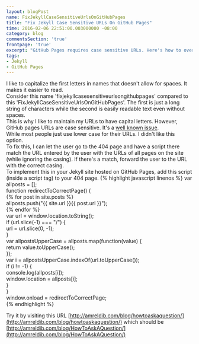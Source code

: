 ```yaml
---
layout: blogPost
name: FixJekyllCaseSensitiveUrlsOnGitHubPages
title: "Fix Jekyll Case Sensitive URLs On GitHub Pages"
time: 2016-02-06 22:51:00.003000000 -08:00
category: blog
commentsSection: 'true'
frontpage: 'true'
excerpt: "GitHub Pages requires case sensitive URLs. Here's how to overcome this problem and avoid 404s for your Jekyll site hosted there."
tags: 
- Jekyll
- GitHub Pages
---
```


I like to capitalize the first letters in names that doesn't allow for spaces. It makes it easier to read.  
Consider this name 'fixjekyllcasesensitiveurlsongithubpages' compared to this 'FixJekyllCaseSensitiveUrlsOnGitHubPages'. The first is just a long string of characters while the second is easily readable text even without spaces.  
This is why I like to maintain my URLs to have capital letters. However, GitHub pages URLs are case sensitive. It's a [well known issue](http://stackoverflow.com/questions/25815954/make-github-pages-case-insensitive).  
While most people just use lower case for their URLs. I didn't like this option.  
To fix this, I can let the user go to the 404 page and have a script there match the URL entered by the user with the URLs of all pages on the site (while ignoring the casing). If there's a match, forward the user to the URL with the correct casing.  
To implement this in your Jekyll site hosted on GitHub Pages, add this script (inside a script tag) to your 404 page.
{% highlight javascript linenos %}
	var allposts = [];  
	function redirectToCorrectPage() {  
		{% for post in site.posts %}  
			allposts.push("{{ site.url }}{{ post.url }}");  
		{% endfor %}  
		var url = window.location.toString();  
		if (url.slice(-1) === "/") {  
			 url = url.slice(0, -1);  
		}  
		var allpostsUpperCase = allposts.map(function(value) {  
			return value.toUpperCase();  
		});  
		var i = allpostsUpperCase.indexOf(url.toUpperCase());  
		if (i != -1) {  
			console.log(allposts[i]);  
			window.location = allposts[i];  
		}  
	}  
	window.onload = redirectToCorrectPage;  
{% endhighlight %}
  
Try it by visiting this URL [http://amreldib.com/blog/howtoaskaquestion/](http://amreldib.com/blog/howtoaskaquestion/) which should be [http://amreldib.com/blog/HowToAskAQuestion/](http://amreldib.com/blog/HowToAskAQuestion/)  
